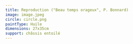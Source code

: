 ```yaml
---
title: Reproduction ("Beau temps orageux", P. Bonnard)
image: image.jpeg
circle: circle.png
paintType: Huile
dimensions: 27x35cm
support: châssis entoilé
---
```

